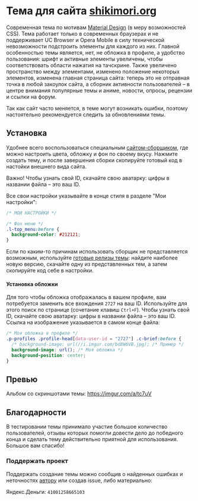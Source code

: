 # Тема для сайта [shikimori.org](https://shikimori.org)
Современная тема по мотивам [Material Design](https://material.io/guidelines/) (в меру возможностей CSS). Тема работает только в современных браузерах и не поддерживает UC Browser и Opera Mobile в силу технической невозможности подстроить элементы для каждого из них. Главной особенностью темы является, нет, не обложка в профиле, а удобство пользования: шрифт и активные элементы увеличены, чтобы соответствовать области нажатия на тачскрине. Также увеличено пространство между элементами, изменено положение некоторых элементов, изменена главная страница сайта: теперь это не отправная точка в любой закоулок сайта, а сборник активности пользователей – в центре внимания популярные темы и аниме, новости, опросы, рецензии и ссылки на форум.

Так как сайт часто меняется, в теме могут возникать ошибки, поэтому настоятельно рекомендуется следить за обновлениями темы.

## Установка
Удобнее всего воспользоваться специальным [сайтом-сборщиком](https://grin3671.github.io/shiki-theme/), где можно настроить цвета, обложку и фон по своему вкусу. Нажмите создать тему, и после завершения сборки скопируйте готовый код в настойки внешнего вида сайта.

Важно! Чтобы узнать свой ID, скачайте свою аватарку: цифры в названии файла – это ваш ID.

Все свои настройки указывайте в конце стиля в разделе "Мои настройки":
```css
/* МОИ НАСТРОЙКИ */

/* Фон меню */
.l-top_menu:before {
  background-color: #212121;
}
```

Если по каким-то причинам использовать сборщик не представляется возможным, используйте [готовые релизы темы](https://github.com/grin3671/shiki-theme/releases): найдите наиболее новую версию, скачайте одну из представленных тем, а затем скопируйте код себе в настройки.

#### Установка обложки
Для того чтобы обложка отображалась в вашем профиле, вам потребуется заменить все вхождения `2727` на ваш ID. Используйте для этого поиск по странице (сочетание клавиш `Ctrl+F`). Чтобы узнать свой ID, скачайте свою аватарку: цифры в названии файла – это ваш ID. Ссылка на изображение указывается в самом конце файла:
```css
/* Моя обложка в профиле */
.p-profiles .profile-head[data-user-id = "2727"] .c-brief:before {
  /* background-image: url(//i.imgur.com/bd8W6VB.jpg); /* Пример */
  background-image: url(); /* Моя обложка */
  background-position: center;
}
```


## Превью
Альбом со скриншотами темы: https://imgur.com/a/tc7uV

## Благодарности
В тестировании темы принимало участие большое количество пользователей, отзывы которых помогли довести дело до победного конца и сделать тему действительно приятной для использования. Большое вам спасибо!

### Поддержать проект
Поддержать создание темы можно сообщив о найденных ошибках и неточностях [автору](https://shikimori.org/grin3671) или создав issue, либо материально:

Яндекс.Деньги: `41001258665103`
